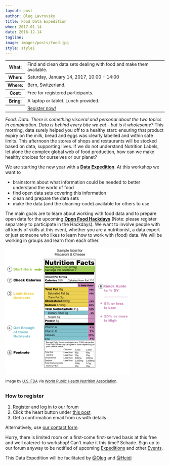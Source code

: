 ```yaml
---
layout: post
author: Oleg Lavrovsky
title: Food Data Expedition
when: 2017-01-14
date: 2016-12-14
tagline:
image: images/posts/food.jpg
style: style1
---
```


<table>
<tr><th>What:</th><td>Find and clean data sets dealing with food and make them available.</td></tr>
<tr><th>When:</th><td>Saturday, January 14, 2017, 10:00 - 14:00</td></tr>
<tr><th>Where:</th><td>Bern, Switzerland.</td></tr>
<tr><th>Cost:</th><td>Free for registered participants.</td></tr>
<tr><th>Bring:</th><td>A laptop or tablet. Lunch provided.</td></tr>
<tr><th></th><td><a href="#register" class="button special">Register now!</a></td></tr>
</table>

*Food. Data. There is something visceral and personal about the two topics in combination. Data is behind every bite we eat - but is it wholesome?* This morning, data surely helped you off to a healthy start: ensuring that product expiry on the milk, bread and eggs was clearly labelled and within safe limits. This afternoon the stores of shops and restaurants will be stocked based on data, supporting lives. If we do not understand Nutrition Labels, let alone the complex global web of food production, how can we make healthy choices for ourselves or our planet?

We are starting the new year with a **[Data Expedition](http://schoolofdata.org/data-expeditions/)**.
At this workshop we want to 

- brainstorm about what information could be needed to better understand the world of food
- find open data sets covering this information
- clean and prepare the data sets
- make the data (and the cleaning-code) available for others to use

The main goals are to learn about working with food data and to prepare open
data for the upcoming **[Open Food Hackdays](http://food.opendata.ch)** (Note:
please register separately to participate in the Hackdays). We want to involve
people with all kinds of skills at this event, whether you are a nutritionist,
a data expert or just someone who likes to learn how to work with (food) data.
We will be working in groups and learn from each other.

<img src="/images/posts/food2.png" width="394" height="398">

<sup>Image by [U.S. FDA](http://www.fda.gov/Food/IngredientsPackagingLabeling/LabelingNutrition/ucm274593.htm) via [World Public Health Nutrition Association](http://www.wphna.org/htdocs/2011_mar_wn4_labelling_fictions.htm).</sup>

<a name="register"></a>

### How to register

1. Register and [log in to our forum](https://forum.schoolofdata.ch/login)
2. Click the heart button under [this post](https://forum.schoolofdata.ch/t/14-1-food-data-expedition/175)
3. Get a confirmation email from us with details

Alternatively, use [our contact form](http://schoolofdata.ch#contact).

Hurry, there is limited room on a first-come first-served basis at this free and well catered-to workshop! Can't make it this time? Schade. Sign up to our forum anyway to be notified of upcoming [Expeditions](https://forum.schoolofdata.ch/c/expeditions) and other [Events](https://forum.schoolofdata.ch/c/events).

This Data Expedition will be facilitated by [@Oleg](https://forum.schoolofdata.ch/users/oleg/) and [@Heidi](https://forum.schoolofdata.ch/users/heidi/)
